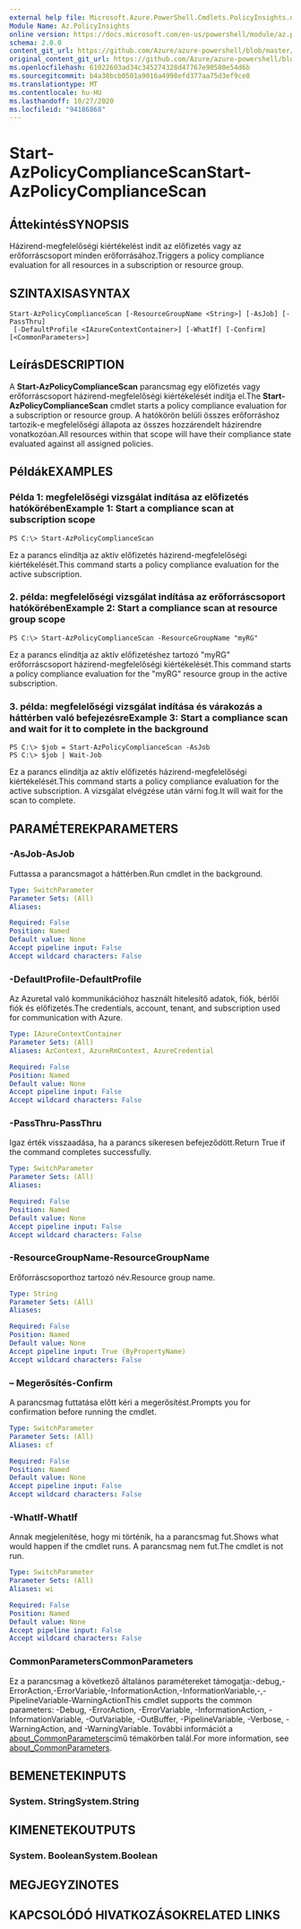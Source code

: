 ```yaml
---
external help file: Microsoft.Azure.PowerShell.Cmdlets.PolicyInsights.dll-Help.xml
Module Name: Az.PolicyInsights
online version: https://docs.microsoft.com/en-us/powershell/module/az.policyinsights/start-azpolicycompliancescan
schema: 2.0.0
content_git_url: https://github.com/Azure/azure-powershell/blob/master/src/PolicyInsights/PolicyInsights/help/Start-AzPolicyComplianceScan.md
original_content_git_url: https://github.com/Azure/azure-powershell/blob/master/src/PolicyInsights/PolicyInsights/help/Start-AzPolicyComplianceScan.md
ms.openlocfilehash: 61022603ad34c345274328d47767e90580e54d6b
ms.sourcegitcommit: b4a38bcb0501a9016a4998efd377aa75d3ef9ce8
ms.translationtype: MT
ms.contentlocale: hu-HU
ms.lasthandoff: 10/27/2020
ms.locfileid: "94186868"
---
```

# <span data-ttu-id="4994e-101">Start-AzPolicyComplianceScan</span><span class="sxs-lookup"><span data-stu-id="4994e-101">Start-AzPolicyComplianceScan</span></span>

## <span data-ttu-id="4994e-102">Áttekintés</span><span class="sxs-lookup"><span data-stu-id="4994e-102">SYNOPSIS</span></span>
<span data-ttu-id="4994e-103">Házirend-megfelelőségi kiértékelést indít az előfizetés vagy az erőforráscsoport minden erőforrásához.</span><span class="sxs-lookup"><span data-stu-id="4994e-103">Triggers a policy compliance evaluation for all resources in a subscription or resource group.</span></span>

## <span data-ttu-id="4994e-104">SZINTAXISA</span><span class="sxs-lookup"><span data-stu-id="4994e-104">SYNTAX</span></span>

```
Start-AzPolicyComplianceScan [-ResourceGroupName <String>] [-AsJob] [-PassThru]
 [-DefaultProfile <IAzureContextContainer>] [-WhatIf] [-Confirm] [<CommonParameters>]
```

## <span data-ttu-id="4994e-105">Leírás</span><span class="sxs-lookup"><span data-stu-id="4994e-105">DESCRIPTION</span></span>
<span data-ttu-id="4994e-106">A **Start-AzPolicyComplianceScan** parancsmag egy előfizetés vagy erőforráscsoport házirend-megfelelőségi kiértékelését indítja el.</span><span class="sxs-lookup"><span data-stu-id="4994e-106">The **Start-AzPolicyComplianceScan** cmdlet starts a policy compliance evaluation for a subscription or resource group.</span></span> <span data-ttu-id="4994e-107">A hatókörön belüli összes erőforráshoz tartozik-e megfelelőségi állapota az összes hozzárendelt házirendre vonatkozóan.</span><span class="sxs-lookup"><span data-stu-id="4994e-107">All resources within that scope will have their compliance state evaluated against all assigned policies.</span></span>

## <span data-ttu-id="4994e-108">Példák</span><span class="sxs-lookup"><span data-stu-id="4994e-108">EXAMPLES</span></span>

### <span data-ttu-id="4994e-109">Példa 1: megfelelőségi vizsgálat indítása az előfizetés hatókörében</span><span class="sxs-lookup"><span data-stu-id="4994e-109">Example 1: Start a compliance scan at subscription scope</span></span>
```
PS C:\> Start-AzPolicyComplianceScan
```

<span data-ttu-id="4994e-110">Ez a parancs elindítja az aktív előfizetés házirend-megfelelőségi kiértékelését.</span><span class="sxs-lookup"><span data-stu-id="4994e-110">This command starts a policy compliance evaluation for the active subscription.</span></span>

### <span data-ttu-id="4994e-111">2. példa: megfelelőségi vizsgálat indítása az erőforráscsoport hatókörében</span><span class="sxs-lookup"><span data-stu-id="4994e-111">Example 2: Start a compliance scan at resource group scope</span></span>
```
PS C:\> Start-AzPolicyComplianceScan -ResourceGroupName "myRG"
```

<span data-ttu-id="4994e-112">Ez a parancs elindítja az aktív előfizetéshez tartozó "myRG" erőforráscsoport házirend-megfelelőségi kiértékelését.</span><span class="sxs-lookup"><span data-stu-id="4994e-112">This command starts a policy compliance evaluation for the "myRG" resource group in the active subscription.</span></span>

### <span data-ttu-id="4994e-113">3. példa: megfelelőségi vizsgálat indítása és várakozás a háttérben való befejezésre</span><span class="sxs-lookup"><span data-stu-id="4994e-113">Example 3: Start a compliance scan and wait for it to complete in the background</span></span>
```
PS C:\> $job = Start-AzPolicyComplianceScan -AsJob
PS C:\> $job | Wait-Job
```

<span data-ttu-id="4994e-114">Ez a parancs elindítja az aktív előfizetés házirend-megfelelőségi kiértékelését.</span><span class="sxs-lookup"><span data-stu-id="4994e-114">This command starts a policy compliance evaluation for the active subscription.</span></span> <span data-ttu-id="4994e-115">A vizsgálat elvégzése után várni fog.</span><span class="sxs-lookup"><span data-stu-id="4994e-115">It will wait for the scan to complete.</span></span>

## <span data-ttu-id="4994e-116">PARAMÉTEREK</span><span class="sxs-lookup"><span data-stu-id="4994e-116">PARAMETERS</span></span>

### <span data-ttu-id="4994e-117">-AsJob</span><span class="sxs-lookup"><span data-stu-id="4994e-117">-AsJob</span></span>
<span data-ttu-id="4994e-118">Futtassa a parancsmagot a háttérben.</span><span class="sxs-lookup"><span data-stu-id="4994e-118">Run cmdlet in the background.</span></span>

```yaml
Type: SwitchParameter
Parameter Sets: (All)
Aliases:

Required: False
Position: Named
Default value: None
Accept pipeline input: False
Accept wildcard characters: False
```

### <span data-ttu-id="4994e-119">-DefaultProfile</span><span class="sxs-lookup"><span data-stu-id="4994e-119">-DefaultProfile</span></span>
<span data-ttu-id="4994e-120">Az Azuretal való kommunikációhoz használt hitelesítő adatok, fiók, bérlői fiók és előfizetés.</span><span class="sxs-lookup"><span data-stu-id="4994e-120">The credentials, account, tenant, and subscription used for communication with Azure.</span></span>

```yaml
Type: IAzureContextContainer
Parameter Sets: (All)
Aliases: AzContext, AzureRmContext, AzureCredential

Required: False
Position: Named
Default value: None
Accept pipeline input: False
Accept wildcard characters: False
```

### <span data-ttu-id="4994e-121">-PassThru</span><span class="sxs-lookup"><span data-stu-id="4994e-121">-PassThru</span></span>
<span data-ttu-id="4994e-122">Igaz érték visszaadása, ha a parancs sikeresen befejeződött.</span><span class="sxs-lookup"><span data-stu-id="4994e-122">Return True if the command completes successfully.</span></span>

```yaml
Type: SwitchParameter
Parameter Sets: (All)
Aliases:

Required: False
Position: Named
Default value: None
Accept pipeline input: False
Accept wildcard characters: False
```

### <span data-ttu-id="4994e-123">-ResourceGroupName</span><span class="sxs-lookup"><span data-stu-id="4994e-123">-ResourceGroupName</span></span>
<span data-ttu-id="4994e-124">Erőforráscsoporthoz tartozó név.</span><span class="sxs-lookup"><span data-stu-id="4994e-124">Resource group name.</span></span>

```yaml
Type: String
Parameter Sets: (All)
Aliases:

Required: False
Position: Named
Default value: None
Accept pipeline input: True (ByPropertyName)
Accept wildcard characters: False
```

### <span data-ttu-id="4994e-125">– Megerősítés</span><span class="sxs-lookup"><span data-stu-id="4994e-125">-Confirm</span></span>
<span data-ttu-id="4994e-126">A parancsmag futtatása előtt kéri a megerősítést.</span><span class="sxs-lookup"><span data-stu-id="4994e-126">Prompts you for confirmation before running the cmdlet.</span></span>

```yaml
Type: SwitchParameter
Parameter Sets: (All)
Aliases: cf

Required: False
Position: Named
Default value: None
Accept pipeline input: False
Accept wildcard characters: False
```

### <span data-ttu-id="4994e-127">-WhatIf</span><span class="sxs-lookup"><span data-stu-id="4994e-127">-WhatIf</span></span>
<span data-ttu-id="4994e-128">Annak megjelenítése, hogy mi történik, ha a parancsmag fut.</span><span class="sxs-lookup"><span data-stu-id="4994e-128">Shows what would happen if the cmdlet runs.</span></span>
<span data-ttu-id="4994e-129">A parancsmag nem fut.</span><span class="sxs-lookup"><span data-stu-id="4994e-129">The cmdlet is not run.</span></span>

```yaml
Type: SwitchParameter
Parameter Sets: (All)
Aliases: wi

Required: False
Position: Named
Default value: None
Accept pipeline input: False
Accept wildcard characters: False
```

### <span data-ttu-id="4994e-130">CommonParameters</span><span class="sxs-lookup"><span data-stu-id="4994e-130">CommonParameters</span></span>
<span data-ttu-id="4994e-131">Ez a parancsmag a következő általános paramétereket támogatja:-debug,-ErrorAction,-ErrorVariable,-InformationAction,-InformationVariable,-,-PipelineVariable-WarningAction</span><span class="sxs-lookup"><span data-stu-id="4994e-131">This cmdlet supports the common parameters: -Debug, -ErrorAction, -ErrorVariable, -InformationAction, -InformationVariable, -OutVariable, -OutBuffer, -PipelineVariable, -Verbose, -WarningAction, and -WarningVariable.</span></span> <span data-ttu-id="4994e-132">További információt a [about_CommonParameters](http://go.microsoft.com/fwlink/?LinkID=113216)című témakörben talál.</span><span class="sxs-lookup"><span data-stu-id="4994e-132">For more information, see [about_CommonParameters](http://go.microsoft.com/fwlink/?LinkID=113216).</span></span>

## <span data-ttu-id="4994e-133">BEMENETEK</span><span class="sxs-lookup"><span data-stu-id="4994e-133">INPUTS</span></span>

### <span data-ttu-id="4994e-134">System. String</span><span class="sxs-lookup"><span data-stu-id="4994e-134">System.String</span></span>

## <span data-ttu-id="4994e-135">KIMENETEK</span><span class="sxs-lookup"><span data-stu-id="4994e-135">OUTPUTS</span></span>

### <span data-ttu-id="4994e-136">System. Boolean</span><span class="sxs-lookup"><span data-stu-id="4994e-136">System.Boolean</span></span>

## <span data-ttu-id="4994e-137">MEGJEGYZI</span><span class="sxs-lookup"><span data-stu-id="4994e-137">NOTES</span></span>

## <span data-ttu-id="4994e-138">KAPCSOLÓDÓ HIVATKOZÁSOK</span><span class="sxs-lookup"><span data-stu-id="4994e-138">RELATED LINKS</span></span>
